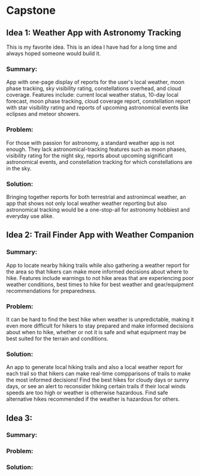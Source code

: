 # Capstone

## Idea 1: Weather App with Astronomy Tracking
This is my favorite idea. This is an idea I have had for a long time and always hoped someone would build it.
### Summary:
App with one-page display of reports for the user's local weather, moon phase tracking, sky visibility rating, constellations overhead, and cloud coverage. Features include: current local weather status, 10-day local forecast, moon phase tracking, cloud coverage report, constellation report with star visibility rating and reports of upcoming astronomical events like eclipses and meteor showers.
### Problem: 
For those with passion for astronomy, a standard weather app is not enough. They lack astronomical-tracking features such as moon phases, visibility rating for the night sky, reports about upcoming significant astronomical events, and constellation tracking for which constellations are in the sky. 
### Solution: 
Bringing together reports for both terrestrial and astronimcal weather, an app that shows not only local weather weather reporting but also astronomical tracking would be a one-stop-all for astronomy hobbiest and everyday use alike.

## Idea 2: Trail Finder App with Weather Companion
### Summary: 
App to locate nearby hiking trails while also gathering a weather report for the area so that hikers can make more informed decisions about where to hike. Features include warnings to not hike areas that are experiencing poor weather conditions, best times to hike for best weather and gear/equipment recommendations for preparedness.
### Problem: 
It can be hard to find the best hike when weather is unpredictable, making it even more difficult for hikers to stay prepared and make informed decisions about when to hike, whether or not it is safe and what equipment may be best suited for the terrain and conditions. 
### Solution: 
An app to generate local hiking trails and also a local weather report for each trail so that hikers can make real-time compparisons of trails to make the most informed decisions! Find the best hikes for cloudy days or sunny days, or see an alert to reconsider hiking certain trails if their local winds speeds are too high or weather is otherwise hazardous. Find safe alternative hikes recommended if the weather is hazardous for others.

## Idea 3: 
### Summary: 

### Problem: 

### Solution: 
